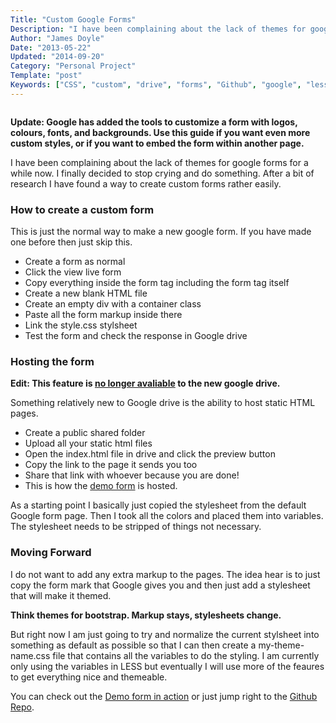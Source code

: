 ```yaml
---
Title: "Custom Google Forms"
Description: "I have been complaining about the lack of themes for google forms for a while now. I finally decided to stop crying and do something"
Author: "James Doyle"
Date: "2013-05-22"
Updated: "2014-09-20"
Category: "Personal Project"
Template: "post"
Keywords: ["CSS", "custom", "drive", "forms", "Github", "google", "less", "node", "open source", "preprocessors"]
---
```


<div class="center">
  <img src="http://ohdoylerules.com/images/googleforms.png" alt="" align="middle">
</div>

**Update: Google has added the tools to customize a form with logos, colours, fonts, and backgrounds. Use this guide if you want even more custom styles, or if you want to embed the form within another page.**

I have been complaining about the lack of themes for google forms for a while now. I finally decided to stop crying and do something. After a bit of research I have found a way to create custom forms rather easily.

### How to create a custom form

This is just the normal way to make a new google form. If you have made one before then just skip this.

* Create a form as normal
* Click the view live form
* Copy everything inside the form tag including the form tag itself
* Create a new blank HTML file
* Create an empty div with a container class
* Paste all the form markup inside there
* Link the style.css stylsheet
* Test the form and check the response in Google drive

### Hosting the form

**Edit: This feature is [no longer avaliable](https://support.google.com/drive/answer/2881970?hl=en) to the new google drive.**

Something relatively new to Google drive is the ability to host static HTML pages.

* Create a public shared folder
* Upload all your static html files
* Open the index.html file in drive and click the preview button
* Copy the link to the page it sends you too
* Share that link with whoever because you are done!
* This is how the [demo form](https://googledrive.com/host/0B3SHb_huRFdyNENfQjVzSGpIOFU/index.html "Hosted Demo of custom Google Form") is hosted.

As a starting point I basically just copied the stylesheet from the default Google form page. Then I took all the colors and placed them into variables. The stylesheet needs to be stripped of things not necessary.

### Moving Forward

I do not want to add any extra markup to the pages. The idea hear is to just copy the form mark that Google gives you and then just add a stylesheet that will make it themed.

**Think themes for bootstrap. Markup stays, stylesheets change.**

But right now I am just going to try and normalize the current stylsheet into something as default as possible so that I can then create a my-theme-name.css file that contains all the variables to do the styling. I am currently only using the variables in LESS but eventually I will use more of the feaures to get everything nice and themeable.

You can check out the [Demo form in action](https://googledrive.com/host/0B3SHb_huRFdyNENfQjVzSGpIOFU/index.html "Hosted Demo of custom Google Form") or just jump right to the [Github Repo](https://github.com/james2doyle/google-form-styling "james2doyle/google-form-styling").

